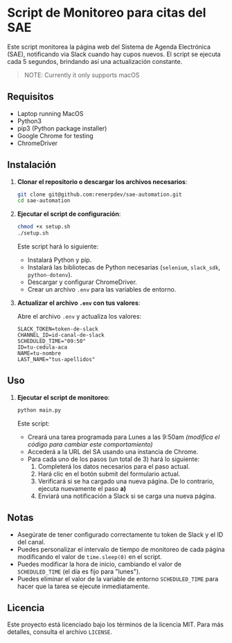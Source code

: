 
# Script de Monitoreo para citas del SAE

Este script monitorea la página web del Sistema de Agenda Electrónica (SAE), notificando via Slack cuando hay cupos nuevos. El script se ejecuta cada 5 segundos, brindando así una actualización constante.

> NOTE: Currently it only supports macOS

## Requisitos

- Laptop running MacOS
- Python3
- pip3 (Python package installer)
- Google Chrome for testing
- ChromeDriver

## Instalación

1. **Clonar el repositorio o descargar los archivos necesarios**:

   ```sh
   git clone git@github.com:renerpdev/sae-automation.git
   cd sae-automation
   ```

2. **Ejecutar el script de configuración**:

   ```sh
   chmod +x setup.sh
   ./setup.sh
   ```

   Este script hará lo siguiente:
   - Instalará Python y pip.
   - Instalará las bibliotecas de Python necesarias (`selenium`, `slack_sdk`, `python-dotenv`).
   - Descargar y configurar ChromeDriver.
   - Crear un archivo `.env` para las variables de entorno.

3. **Actualizar el archivo `.env` con tus valores**:

   Abre el archivo `.env` y actualiza los valores:

   ```plaintext
   SLACK_TOKEN=token-de-slack
   CHANNEL_ID=id-canal-de-slack
   SCHEDULED_TIME="09:50"
   ID=tu-cedula-aca
   NAME=tu-nombre
   LAST_NAME="tus-apellidos"
   ```
   
## Uso

1. **Ejecutar el script de monitoreo**:

   ```sh
   python main.py
   ```

   Este script:
   - Creará una tarea programada para Lunes a las 9:50am _(modifica el código para cambiar este comportamiento)_
   - Accederá a la URL del SA usando una instancia de Chrome. 
   - Para cada uno de los pasos (un total de 3) hará lo siguiente:
     1. Completerá los datos necesarios para el paso actual.
     2. Hará clic en el botón submit del formulario actual.
     3. Verificará si se ha cargado una nueva página. De lo contrario, ejecuta nuevamente el paso **a)**
     4. Enviará una notificación a Slack si se carga una nueva página.

## Notas

- Asegúrate de tener configurado correctamente tu token de Slack y el ID del canal.
- Puedes personalizar el intervalo de tiempo de monitoreo de cada página modificando el valor de `time.sleep(0)` en el script.
- Puedes modificar la hora de inicio, cambiando el valor de `SCHEDULED_TIME` (el día es fijo para "lunes").
- Puedes eliminar el valor de la variable de entorno `SCHEDULED_TIME` para hacer que la tarea se ejecute inmediatamente.

## Licencia

Este proyecto está licenciado bajo los términos de la licencia MIT. Para más detalles, consulta el archivo `LICENSE`.
